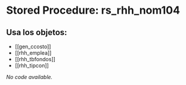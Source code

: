 # Stored Procedure: rs_rhh_nom104

## Usa los objetos:
- [[gen_ccosto]]
- [[rhh_emplea]]
- [[rhh_tbfondos]]
- [[rhh_tipcon]]

*No code available.*
